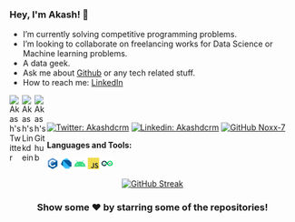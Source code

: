 ### Hey, I'm Akash! 👋

- I’m currently solving competitive programming problems.
- I’m looking to collaborate on freelancing works for Data Science or Machine learning problems.
- A data geek.
- Ask me about [Github](https://github.com/ak192001) or any tech related stuff.
- How to reach me: [LinkedIn](https://www.linkedin.com/in/akash-mukherjee-57b270206/)


<a href="https://twitter.com/Akash_001122">
  <img align="left" alt="Akash's Twitter" width="22px" src="https://cdn.jsdelivr.net/npm/simple-icons@v3/icons/twitter.svg" />
</a>
<a href="https://www.linkedin.com/in/akash-mukherjee-57b270206/">
  <img align="left" alt="Akash's Linkdein" width="22px" src="https://cdn.jsdelivr.net/npm/simple-icons@v3/icons/linkedin.svg" />
</a>
<a href="https://github.com/ak192001">
  <img align="left" alt="Akash's Github" width="22px" src="https://cdn.jsdelivr.net/npm/simple-icons@v3/icons/github.svg" />
</a>


<br/>
<br/>



[![Twitter: Akashdcrm](https://img.shields.io/twitter/follow/Akash_001122?style=social)](https://twitter.com/Akash_001122)
[![Linkedin: Akashdcrm](https://img.shields.io/badge/-rahuldcrm-blue?style=flat-square&logo=Linkedin&logoColor=white&link=https://www.linkedin.com/in/akash-mukherjee/)](https://www.linkedin.com/in/akash-mukherjee-57b270206/)
[![GitHub Noxx-7](https://img.shields.io/github/followers/ak192001?label=follow&style=social)](https://github.com/ak192001)


**Languages and Tools:**  

<code><img height="20" src="https://raw.githubusercontent.com/devicons/devicon/master/icons/c/c-original.svg"></code>
<code><img height="20" src="https://raw.githubusercontent.com/github/explore/80688e429a7d4ef2fca1e82350fe8e3517d3494d/topics/dart/dart.png"></code>
<code><img height="20" src="https://raw.githubusercontent.com/github/explore/80688e429a7d4ef2fca1e82350fe8e3517d3494d/topics/android/android.png"></code>
<code><img height="20" src="https://raw.githubusercontent.com/github/explore/80688e429a7d4ef2fca1e82350fe8e3517d3494d/topics/javascript/javascript.png"></code> 
<code><img height="20" src="https://raw.githubusercontent.com/github/explore/80688e429a7d4ef2fca1e82350fe8e3517d3494d/topics/DevOps/DevOps.png"></code>

<div align="center">
 



[![GitHub Streak](http://github-readme-streak-stats.herokuapp.com?user=Noxx-7&theme=synthwave)](https://git.io/streak-stats)
</div>

<div align="center">

### Show some ❤️ by starring some of the repositories!

</div>
